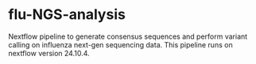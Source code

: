 # flu-NGS-analysis
Nextflow pipeline to generate consensus sequences and perform variant calling on influenza next-gen sequencing data. This pipeline runs on nextflow version 24.10.4.
